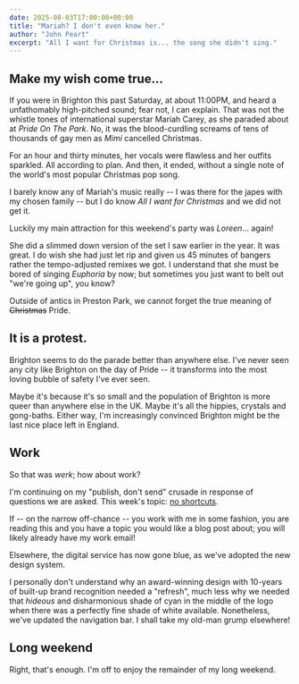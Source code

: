 ```yaml
---
date: 2025-08-03T17:00:00+00:00
title: "Mariah? I don't even know her."
author: "John Peart"
excerpt: "All I want for Christmas is... the song she didn't sing."
---
```


## Make my wish come true...

If you were in Brighton this past Saturday, at about 11:00PM, and heard a unfathomably high-pitched sound; fear not, I can explain. That was not the whistle tones of international superstar Mariah Carey, as she paraded about at *Pride On The Park*. No, it was the blood-curdling screams of tens of thousands of gay men as *Mimi* cancelled Christmas. 

For an hour and thirty minutes, her vocals were flawless and her outfits sparkled. All according to plan. And then, it ended, without a single note of the world's most popular Christmas pop song. 

I barely know any of Mariah's music really -- I was there for the japes with my chosen family -- but I do know *All I want for Christmas* and we did not get it. 

Luckily my main attraction for this weekend's party was *Loreen*... again! 

She did a slimmed down version of the set I saw earlier in the year. It was great. I do wish she had just let rip and given us 45 minutes of bangers rather the tempo-adjusted remixes we got. I understand that she must be bored of singing *Euphoria* by now; but sometimes you just want to belt out "we're going up", you know?

Outside of antics in Preston Park, we cannot forget the true meaning of ~~Christmas~~ Pride. 

## It is a protest.

Brighton seems to do the parade better than anywhere else. I've never seen any city like Brighton on the day of Pride -- it transforms into the most loving bubble of safety I've ever seen. 

Maybe it's because it's so small and the population of Brighton is more queer than anywhere else in the UK. Maybe it's all the hippies, crystals and gong-baths. Either way, I'm increasingly convinced Brighton might be the last nice place left in England.

## Work

So that was *werk*; how about work?

I'm continuing on my "publish, don't send" crusade in response of questions we are asked. This week's topic: [no shortcuts](https://enablingdigitalidentity.blog.gov.uk/2025/07/30/why-we-havent-provided-a-gap-analysis-for-beta-to-gamma-uplifts/).

If -- on the narrow off-chance -- you work with me in some fashion, you are reading this and you have a topic you would like a blog post about; you will likely already have my work email!

Elsewhere, the digital service has now gone blue, as we've adopted the new design system. 

I personally don't understand why an award-winning design with 10-years of built-up brand recognition needed a "refresh", much less why we needed that *hideous* and disharmonious shade of cyan in the middle of the logo when there was a perfectly fine shade of white available. Nonetheless, we've updated the navigation bar. I shall take my old-man grump elsewhere!

## Long weekend

Right, that's enough. I'm off to enjoy the remainder of my long weekend.